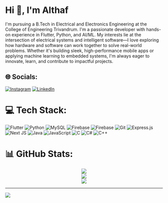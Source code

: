 # Hi 👋, I'm Althaf
I'm pursuing a B.Tech in Electrical and Electronics Engineering at the College of Engineering Trivandrum. I'm a passionate developer with hands-on experience in Flutter, Python, and AI/ML. My interests lie at the intersection of electrical systems and intelligent software—I love exploring how hardware and software can work together to solve real-world problems. Whether it's building sleek, high-performance mobile apps or applying machine learning to embedded systems, I'm always eager to innovate, learn, and contribute to impactful projects.


## 🌐 Socials:
[![Instagram](https://img.shields.io/badge/Instagram-%23E4405F.svg?logo=Instagram&logoColor=white)](https://instagram.com/__althaf_k_f__) [![LinkedIn](https://img.shields.io/badge/LinkedIn-%230077B5.svg?logo=linkedin&logoColor=white)](https://linkedin.com/in/https://www.linkedin.com/in/althaf-k-f-01016a255/) 

# 💻 Tech Stack:
![Flutter](https://img.shields.io/badge/Flutter-%2302569B.svg?style=for-the-badge&logo=Flutter&logoColor=white) ![Python](https://img.shields.io/badge/python-3670A0?style=for-the-badge&logo=python&logoColor=ffdd54) ![MySQL](https://img.shields.io/badge/mysql-4479A1.svg?style=for-the-badge&logo=mysql&logoColor=white) ![Firebase](https://img.shields.io/badge/firebase-%23039BE5.svg?style=for-the-badge&logo=firebase) ![Firebase](https://img.shields.io/badge/firebase-a08021?style=for-the-badge&logo=firebase&logoColor=ffcd34) ![Git](https://img.shields.io/badge/git-%23F05033.svg?style=for-the-badge&logo=git&logoColor=white) ![Express.js](https://img.shields.io/badge/express.js-%23404d59.svg?style=for-the-badge&logo=express&logoColor=%2361DAFB) ![Next JS](https://img.shields.io/badge/Next-black?style=for-the-badge&logo=next.js&logoColor=white) ![Java](https://img.shields.io/badge/java-%23ED8B00.svg?style=for-the-badge&logo=openjdk&logoColor=white) ![JavaScript](https://img.shields.io/badge/javascript-%23323330.svg?style=for-the-badge&logo=javascript&logoColor=%23F7DF1E) ![C](https://img.shields.io/badge/c-%2300599C.svg?style=for-the-badge&logo=c&logoColor=white) ![C#](https://img.shields.io/badge/c%23-%23239120.svg?style=for-the-badge&logo=csharp&logoColor=white) ![C++](https://img.shields.io/badge/c++-%2300599C.svg?style=for-the-badge&logo=c%2B%2B&logoColor=white)
# 📊 GitHub Stats:

<div align="center">

<img src="https://github-readme-stats.vercel.app/api?username=Makf-i&theme=dracula&hide_border=false&include_all_commits=false&count_private=false" /><br/>
<img src="https://nirzak-streak-stats.vercel.app/?user=Makf-i&theme=dracula&hide_border=false" /><br/>
<img src="https://github-readme-stats.vercel.app/api/top-langs/?username=Makf-i&theme=dracula&hide_border=false&include_all_commits=false&count_private=false&layout=compact" />

</div>


---
[![](https://visitcount.itsvg.in/api?id=Makf-i&icon=0&color=0)](https://visitcount.itsvg.in)

<!-- Proudly created with GPRM ( https://gprm.itsvg.in ) -->
